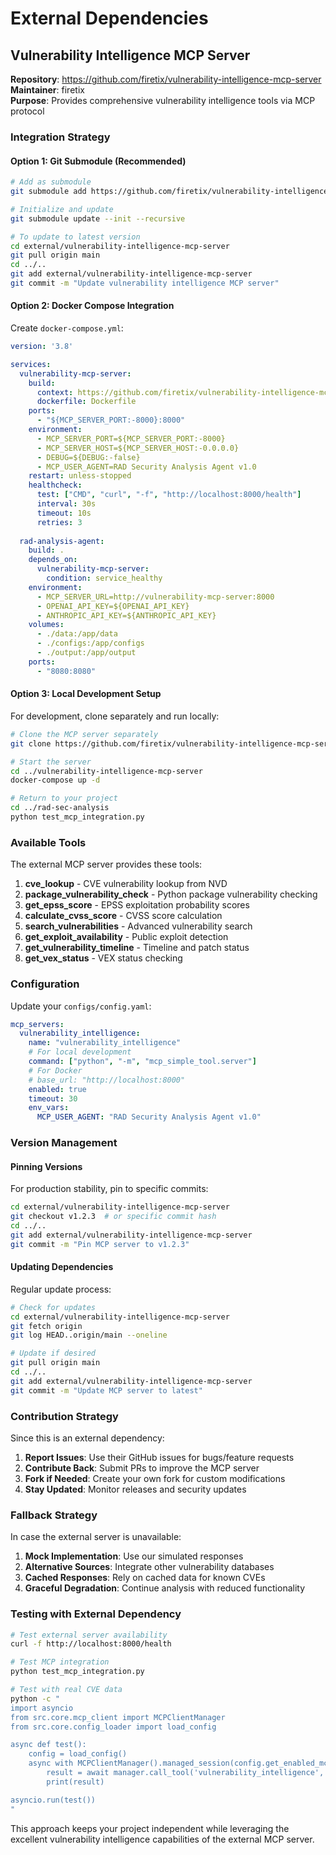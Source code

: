 # External Dependencies

## Vulnerability Intelligence MCP Server

**Repository**: https://github.com/firetix/vulnerability-intelligence-mcp-server  
**Maintainer**: firetix  
**Purpose**: Provides comprehensive vulnerability intelligence tools via MCP protocol

### Integration Strategy

#### Option 1: Git Submodule (Recommended)

```bash
# Add as submodule
git submodule add https://github.com/firetix/vulnerability-intelligence-mcp-server.git external/vulnerability-intelligence-mcp-server

# Initialize and update
git submodule update --init --recursive

# To update to latest version
cd external/vulnerability-intelligence-mcp-server
git pull origin main
cd ../..
git add external/vulnerability-intelligence-mcp-server
git commit -m "Update vulnerability intelligence MCP server"
```

#### Option 2: Docker Compose Integration

Create `docker-compose.yml`:

```yaml
version: '3.8'

services:
  vulnerability-mcp-server:
    build: 
      context: https://github.com/firetix/vulnerability-intelligence-mcp-server.git
      dockerfile: Dockerfile
    ports:
      - "${MCP_SERVER_PORT:-8000}:8000"
    environment:
      - MCP_SERVER_PORT=${MCP_SERVER_PORT:-8000}
      - MCP_SERVER_HOST=${MCP_SERVER_HOST:-0.0.0.0}
      - DEBUG=${DEBUG:-false}
      - MCP_USER_AGENT=RAD Security Analysis Agent v1.0
    restart: unless-stopped
    healthcheck:
      test: ["CMD", "curl", "-f", "http://localhost:8000/health"]
      interval: 30s
      timeout: 10s
      retries: 3
    
  rad-analysis-agent:
    build: .
    depends_on:
      vulnerability-mcp-server:
        condition: service_healthy
    environment:
      - MCP_SERVER_URL=http://vulnerability-mcp-server:8000
      - OPENAI_API_KEY=${OPENAI_API_KEY}
      - ANTHROPIC_API_KEY=${ANTHROPIC_API_KEY}
    volumes:
      - ./data:/app/data
      - ./configs:/app/configs
      - ./output:/app/output
    ports:
      - "8080:8080"
```

#### Option 3: Local Development Setup

For development, clone separately and run locally:

```bash
# Clone the MCP server separately
git clone https://github.com/firetix/vulnerability-intelligence-mcp-server.git ../vulnerability-intelligence-mcp-server

# Start the server
cd ../vulnerability-intelligence-mcp-server
docker-compose up -d

# Return to your project
cd ../rad-sec-analysis
python test_mcp_integration.py
```

### Available Tools

The external MCP server provides these tools:

1. **cve_lookup** - CVE vulnerability lookup from NVD
2. **package_vulnerability_check** - Python package vulnerability checking
3. **get_epss_score** - EPSS exploitation probability scores
4. **calculate_cvss_score** - CVSS score calculation
5. **search_vulnerabilities** - Advanced vulnerability search
6. **get_exploit_availability** - Public exploit detection
7. **get_vulnerability_timeline** - Timeline and patch status
8. **get_vex_status** - VEX status checking

### Configuration

Update your `configs/config.yaml`:

```yaml
mcp_servers:
  vulnerability_intelligence:
    name: "vulnerability_intelligence"
    # For local development
    command: ["python", "-m", "mcp_simple_tool.server"]
    # For Docker
    # base_url: "http://localhost:8000"
    enabled: true
    timeout: 30
    env_vars:
      MCP_USER_AGENT: "RAD Security Analysis Agent v1.0"
```

### Version Management

#### Pinning Versions
For production stability, pin to specific commits:

```bash
cd external/vulnerability-intelligence-mcp-server
git checkout v1.2.3  # or specific commit hash
cd ../..
git add external/vulnerability-intelligence-mcp-server
git commit -m "Pin MCP server to v1.2.3"
```

#### Updating Dependencies
Regular update process:

```bash
# Check for updates
cd external/vulnerability-intelligence-mcp-server
git fetch origin
git log HEAD..origin/main --oneline

# Update if desired
git pull origin main
cd ../..
git add external/vulnerability-intelligence-mcp-server
git commit -m "Update MCP server to latest"
```

### Contribution Strategy

Since this is an external dependency:

1. **Report Issues**: Use their GitHub issues for bugs/feature requests
2. **Contribute Back**: Submit PRs to improve the MCP server
3. **Fork if Needed**: Create your own fork for custom modifications
4. **Stay Updated**: Monitor releases and security updates

### Fallback Strategy

In case the external server is unavailable:

1. **Mock Implementation**: Use our simulated responses
2. **Alternative Sources**: Integrate other vulnerability databases
3. **Cached Responses**: Rely on cached data for known CVEs
4. **Graceful Degradation**: Continue analysis with reduced functionality

### Testing with External Dependency

```bash
# Test external server availability
curl -f http://localhost:8000/health

# Test MCP integration
python test_mcp_integration.py

# Test with real CVE data
python -c "
import asyncio
from src.core.mcp_client import MCPClientManager
from src.core.config_loader import load_config

async def test():
    config = load_config()
    async with MCPClientManager().managed_session(config.get_enabled_mcp_servers()) as manager:
        result = await manager.call_tool('vulnerability_intelligence', 'cve_lookup', {'cve_id': 'CVE-2021-44228'})
        print(result)

asyncio.run(test())
"
```

This approach keeps your project independent while leveraging the excellent vulnerability intelligence capabilities of the external MCP server.